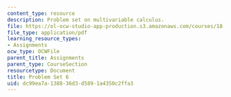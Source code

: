 ```yaml
---
content_type: resource
description: Problem set on multivariable calculus.
file: https://ol-ocw-studio-app-production.s3.amazonaws.com/courses/18-02-multivariable-calculus-fall-2007/dc99ea7a138836d3d5891a4350c2ffa3_ps6.pdf
file_type: application/pdf
learning_resource_types:
- Assignments
ocw_type: OCWFile
parent_title: Assignments
parent_type: CourseSection
resourcetype: Document
title: Problem Set 6
uid: dc99ea7a-1388-36d3-d589-1a4350c2ffa3
---
```


